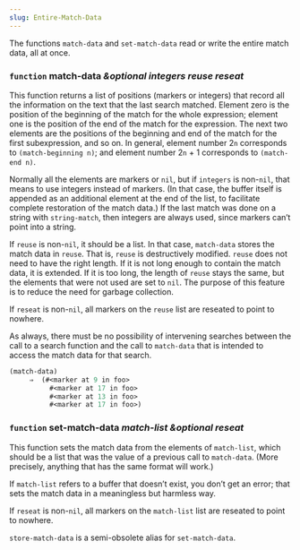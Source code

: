 ```yaml
---
slug: Entire-Match-Data
---
```


The functions `match-data` and `set-match-data` read or write the entire match data, all at once.

### <span className="tag function">`function`</span> **match-data** *\&optional integers reuse reseat*

This function returns a list of positions (markers or integers) that record all the information on the text that the last search matched. Element zero is the position of the beginning of the match for the whole expression; element one is the position of the end of the match for the expression. The next two elements are the positions of the beginning and end of the match for the first subexpression, and so on. In general, element number 2`n` corresponds to `(match-beginning n)`; and element number 2`n` + 1 corresponds to `(match-end n)`.

Normally all the elements are markers or `nil`, but if `integers` is non-`nil`, that means to use integers instead of markers. (In that case, the buffer itself is appended as an additional element at the end of the list, to facilitate complete restoration of the match data.) If the last match was done on a string with `string-match`, then integers are always used, since markers can’t point into a string.

If `reuse` is non-`nil`, it should be a list. In that case, `match-data` stores the match data in `reuse`. That is, `reuse` is destructively modified. `reuse` does not need to have the right length. If it is not long enough to contain the match data, it is extended. If it is too long, the length of `reuse` stays the same, but the elements that were not used are set to `nil`. The purpose of this feature is to reduce the need for garbage collection.

If `reseat` is non-`nil`, all markers on the `reuse` list are reseated to point to nowhere.

As always, there must be no possibility of intervening searches between the call to a search function and the call to `match-data` that is intended to access the match data for that search.

```lisp
(match-data)
     ⇒  (#<marker at 9 in foo>
          #<marker at 17 in foo>
          #<marker at 13 in foo>
          #<marker at 17 in foo>)
```

### <span className="tag function">`function`</span> **set-match-data** *match-list \&optional reseat*

This function sets the match data from the elements of `match-list`, which should be a list that was the value of a previous call to `match-data`. (More precisely, anything that has the same format will work.)

If `match-list` refers to a buffer that doesn’t exist, you don’t get an error; that sets the match data in a meaningless but harmless way.

If `reseat` is non-`nil`, all markers on the `match-list` list are reseated to point to nowhere.

`store-match-data` is a semi-obsolete alias for `set-match-data`.
